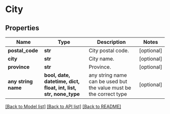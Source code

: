 # City


## Properties
Name | Type | Description | Notes
------------ | ------------- | ------------- | -------------
**postal_code** | **str** | City postal code. | [optional] 
**city** | **str** | City name. | [optional] 
**province** | **str** | Province. | [optional] 
**any string name** | **bool, date, datetime, dict, float, int, list, str, none_type** | any string name can be used but the value must be the correct type | [optional]

[[Back to Model list]](../README.md#documentation-for-models) [[Back to API list]](../README.md#documentation-for-api-endpoints) [[Back to README]](../README.md)


